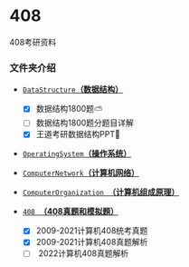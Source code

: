 # 408
408考研资料



###  文件夹介绍

-  [`DataStructure`**（数据结构）**](https://github.com/cuntoushifu/408/tree/main/%E6%95%B0%E6%8D%AE%E7%BB%93%E6%9E%84)
   - [x] 数据结构1800题:partly_sunny:
   - [ ] 数据结构1800题分题目详解
   - [x] 王道考研数据结构PPT🧳
   
- [`OperatingSystem`**（操作系统）**](https://github.com/cuntoushifu/408/tree/main/OperatingSystem)

- [`ComputerNetwork`**（计算机网络）**](https://github.com/cuntoushifu/408/tree/main/ComputerNetwork)

- [`ComputerOrganization `**（计算机组成原理）**](https://github.com/cuntoushifu/408/tree/main/ComputerOrganization)

- [`408 `**（408真题和模拟题）**](https://github.com/cuntoushifu/408/tree/main/408)
  - [x] ​	2009-2021计算机408统考真题
  - [x] ​    2009-2021计算机408真题解析
  - [ ] ​    2022计算机408真题解析
